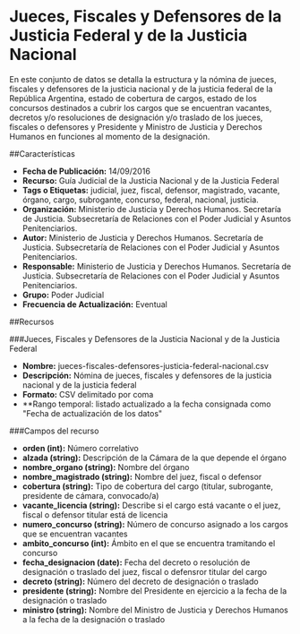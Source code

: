 # Jueces, Fiscales y Defensores de la Justicia Federal y de la Justicia Nacional
En este conjunto de datos se detalla la estructura y la nómina de jueces, fiscales y defensores de la justicia nacional y de la justicia federal de la República Argentina, estado de cobertura de cargos, estado de los concursos destinados a cubrir los cargos que se encuentran vacantes, decretos y/o resoluciones de designación y/o traslado de los jueces, fiscales o defensores y Presidente y Ministro de Justicia y Derechos Humanos en funciones al momento de la designación.

##Características

- **Fecha de Publicación:** 14/09/2016
- **Recurso:** Guía Judicial de la Justicia Nacional y de la Justicia Federal
- **Tags o Etiquetas:** judicial, juez, fiscal, defensor, magistrado, vacante, órgano, cargo, subrogante, concurso, federal, nacional, justicia.
- **Organización:** Ministerio de Justicia y Derechos Humanos. Secretaría de Justicia. Subsecretaría de Relaciones con el Poder Judicial y Asuntos Penitenciarios.
- **Autor:** Ministerio de Justicia y Derechos Humanos. Secretaría de Justicia. Subsecretaría de Relaciones con el Poder Judicial y Asuntos Penitenciarios.
- **Responsable:** Ministerio de Justicia y Derechos Humanos. Secretaría de Justicia. Subsecretaría de Relaciones con el Poder Judicial y Asuntos Penitenciarios.
- **Grupo:** Poder Judicial
- **Frecuencia de Actualización:** Eventual

##Recursos

###Jueces, Fiscales y Defensores de la Justicia Nacional y de la Justicia Federal

- **Nombre:** jueces-fiscales-defensores-justicia-federal-nacional.csv
- **Descripción:** Nómina de jueces, fiscales y defensores de la justicia nacional y de la justicia federal
- **Formato:** CSV delimitado por coma
- **Rango temporal: listado actualizado a la fecha consignada como "Fecha de actualización de los datos"

###Campos del recurso

- **orden (int):** Número correlativo
- **alzada (string):** Descripción de la Cámara de la que depende el órgano
- **nombre_organo (string):** Nombre del órgano
- **nombre_magistrado (string):** Nombre del juez, fiscal o defensor
- **cobertura (string):** Tipo de cobertura del cargo (titular, subrogante, presidente de cámara, convocado/a)
- **vacante_licencia (string):** Describe si el cargo está vacante o el juez, fiscal o defensor titular está de licencia
- **numero_concurso (string):** Número de concurso asignado a los cargos que se encuentran vacantes
- **ambito_concurso (int):** Ámbito en el que se encuentra tramitando el concurso
- **fecha_designacion (date):** Fecha del decreto o resolución de designación o traslado del juez, fiscal o defensror titular del cargo
- **decreto (string):** Número del decreto de designación o traslado
- **presidente (string):** Nombre del Presidente en ejercicio a la fecha de la designación o traslado
- **ministro (string):** Nombre del Ministro de Justicia y Derechos Humanos a la fecha de la designación o traslado

